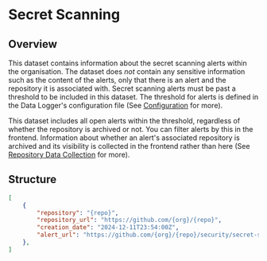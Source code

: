 # Secret Scanning

## Overview

This dataset contains information about the secret scanning alerts within the organisation. The dataset does *not* contain any sensitive information such as the content of the alerts, only that there is an alert and the repository it is associated with. Secret scanning alerts must be past a threshold to be included in this dataset. The threshold for alerts is defined in the Data Logger's configuration file (See [Configuration](./configuration.md) for more).

This dataset includes all open alerts within the threshold, regardless of whether the repository is archived or not. You can filter alerts by this in the frontend. Information about whether an alert's associated repository is archived and its visibility is collected in the frontend rather than here (See [Repository Data Collection](../dashboard/repository_information.md) for more).

## Structure

```json
[    
    {
        "repository": "{repo}",
        "repository_url": "https://github.com/{org}/{repo}",
        "creation_date": "2024-12-11T23:54:00Z",
        "alert_url": "https://github.com/{org}/{repo}/security/secret-scanning/{alert_id}"
    },
]
```
